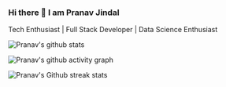 ### Hi there 👋 I am Pranav Jindal
Tech Enthusiast | Full Stack Developer | Data Science Enthusiast

<!--
**Pranav-github02/Pranav-github02** is a ✨ _special_ ✨ repository because its `README.md` (this file) appears on your GitHub profile.

Here are some ideas to get you started:

- 🔭 I’m currently working on ...
- 🌱 I’m currently learning ...
- 👯 I’m looking to collaborate on ...
- 🤔 I’m looking for help with ...
- 💬 Ask me about ...
- 📫 How to reach me: ...
- 😄 Pronouns: He/Him
- ⚡ Fun fact: ...
-->
![Pranav's github stats](https://github-readme-stats.vercel.app/api?username=Pranav-github02&theme=dark&show_icons=true&hide_border=false)

![Pranav's github activity graph](https://github-readme-activity-graph.cyclic.app/graph?username=Pranav-github02&theme=github)

![Pranav's Github streak stats](https://github-readme-streak-stats.herokuapp.com/?user=Pranav-github02&theme=dark)  
